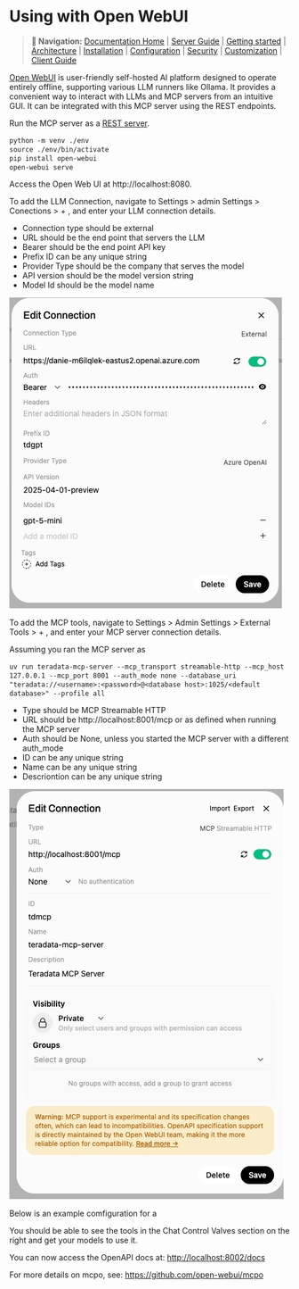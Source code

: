 # Using with Open WebUI

> **📍 Navigation:** [Documentation Home](../README.md) | [Server Guide](../README.md#-server-guide) | [Getting started](../server_guide/GETTING_STARTED.md) | [Architecture](../server_guide/ARCHITECTURE.md) | [Installation](../server_guide/INSTALLATION.md) | [Configuration](../server_guide/CONFIGURATION.md) | [Security](../server_guide/SECURITY.md) | [Customization](../server_guide/CUSTOMIZING.md) | [Client Guide](CLIENT_GUIDE.md)

[Open WebUI](https://github.com/open-webui/open-webui) is user-friendly self-hosted AI platform designed to operate entirely offline, supporting various LLM runners like Ollama. It provides a convenient way to interact with LLMs and MCP servers from an intuitive GUI. It can be integrated with this MCP server using the REST endpoints.

Run the MCP server as a [REST server](./Rest_API.md).

```
python -m venv ./env
source ./env/bin/activate
pip install open-webui   
open-webui serve
```

Access the Open Web UI at http://localhost:8080.

To add the LLM Connection, navigate to Settings > admin Settings > Conections > + , and enter your LLM connection details.

- Connection type should be external
- URL should be the end point that servers the LLM
- Bearer should be the end point API key
- Prefix ID can be any unique string
- Provider Type should be the company that serves the model
- API version should be the model version string
- Model Id should be the model name

![LLM Connection example](../media/OpenWebUI-LLMConnection.png)



To add the MCP tools, navigate to Settings > Admin Settings > External Tools > + , and enter your MCP server connection details.

Assuming you ran the MCP server as

```
uv run teradata-mcp-server --mcp_transport streamable-http --mcp_host 127.0.0.1 --mcp_port 8001 --auth_mode none --database_uri "teradata://<username>:<password>@<database host>:1025/<default database>" --profile all
```

- Type should be MCP Streamable HTTP
- URL should be http://localhost:8001/mcp or as defined when running the MCP server
- Auth should be None, unless you started the MCP server with a different auth_mode
- ID can be any unique string
- Name can be any unique string
- Descriontion can be any unique string

![Connection example](../media/OpenWebUI-ToolConnection.png)

Below is an example comfiguration for a 

You should be able to see the tools in the Chat Control Valves section on the right and get your models to use it.




You can now access the OpenAPI docs at: [http://localhost:8002/docs](http://localhost:8002/docs)



For more details on mcpo, see: https://github.com/open-webui/mcpo

